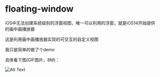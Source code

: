 # floating-window
iOS中无法创建系统级别的浮窗视图，唯一可以利用的浮窗，就是iOS14开始提供的画中画播放器

这是利用画中画播放器实现的可交互的自定义视图

我只是简单的做了个demo

具体看下图(GIF图片，8M)：

![Alt Text](https://github.com/akdacun/floating-window/blob/main/iPad.gif)
